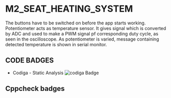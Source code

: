 # M2_SEAT_HEATING_SYSTEM

The buttons have to be switched on before the app starts working. Potentiometer acts as temperature sensor. It gives signal which is converted by ADC and used to make a PWM signal pf corresponding duty cycle, as seen in the oscilloscope. As potentiometer is varied, message containing detected temperature is shown in serial monitor.

## CODE BADGES
*    Codiga - Static Analysis ![codiga Badge](https://api.codiga.io/project/32898/status/svg)

## Cppcheck badges

